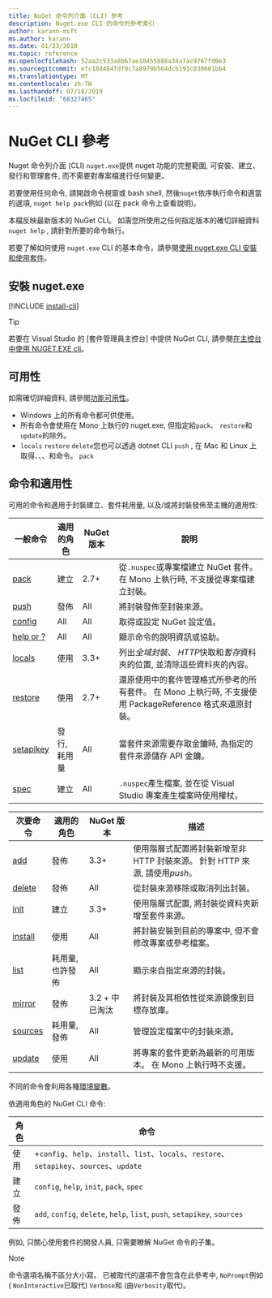 ```yaml
---
title: NuGet 命令列介面 (CLI) 參考
description: Nuget.exe CLI 的命令列參考索引
author: karann-msft
ms.author: karann
ms.date: 01/23/2018
ms.topic: reference
ms.openlocfilehash: 52aa2c533a8b67ae10455888a34a7ac9767fd0e3
ms.sourcegitcommit: efc18d484fdf0c7a8979b564dcb191c030601bb4
ms.translationtype: MT
ms.contentlocale: zh-TW
ms.lasthandoff: 07/18/2019
ms.locfileid: "68327465"
---
```

# <a name="nuget-cli-reference"></a>NuGet CLI 參考

Nuget 命令列介面 (CLI) `nuget.exe`提供 nuget 功能的完整範圍, 可安裝、建立、發行和管理套件, 而不需要對專案檔進行任何變更。

若要使用任何命令, 請開啟命令視窗或 bash shell, 然後`nuget`依序執行命令和適當的選項, `nuget help pack`例如 (以在 pack 命令上查看說明)。

本檔反映最新版本的 NuGet CLI。 如需您所使用之任何指定版本的確切詳細資料`nuget help` , 請針對所要的命令執行。

若要了解如何使用 `nuget.exe` CLI 的基本命令，請參閱[使用 nuget.exe CLI 安裝和使用套件](../consume-packages/install-use-packages-nuget-cli.md)。

## <a name="installing-nugetexe"></a>安裝 nuget.exe

[!INCLUDE [install-cli](../includes/install-cli.md)]

> [!Tip]
> 若要在 Visual Studio 的 [套件管理員主控台] 中提供 NuGet CLI, 請參閱[在主控台中使用 NUGET.EXE cli](../consume-packages/install-use-packages-powershell.md#use-the-nugetexe-cli-in-the-console)。

## <a name="availability"></a>可用性

如需確切詳細資料, 請參閱[功能可用性](../install-nuget-client-tools.md#feature-availability)。

- Windows 上的所有命令都可供使用。
- 所有命令會使用在 Mono 上執行的 nuget.exe, 但指定給`pack`、 `restore`和`update`的除外。
- `locals` `restore` `delete`您也可以透過 dotnet CLI `push` , 在 Mac 和 Linux 上取得、、、和命令。 `pack`

## <a name="commands-and-applicability"></a>命令和適用性

可用的命令和適用于封裝建立、套件耗用量, 以及/或將封裝發佈至主機的適用性:

| 一般命令 | 適用的角色 | NuGet 版本 | 說明 |
| --- | --- | --- | --- |
| [pack](cli-reference/cli-ref-pack.md) | 建立 | 2.7+ | 從`.nuspec`或專案檔建立 NuGet 套件。 在 Mono 上執行時, 不支援從專案檔建立封裝。 |
| [push](cli-reference/cli-ref-push.md) | 發佈 | All | 將封裝發佈至封裝來源。 |
| [config](cli-reference/cli-ref-config.md) | All | All | 取得或設定 NuGet 設定值。 |
| [help or ?](cli-reference/cli-ref-help.md) | All | All | 顯示命令的說明資訊或協助。 |
| [locals](cli-reference/cli-ref-locals.md) | 使用 | 3.3+ | 列出*全域封裝*、 *HTTP*快取和*暫存*資料夾的位置, 並清除這些資料夾的內容。 |
| [restore](cli-reference/cli-ref-restore.md) | 使用 | 2.7+ | 還原使用中的套件管理格式所參考的所有套件。 在 Mono 上執行時, 不支援使用 PackageReference 格式來還原封裝。 |
| [setapikey](cli-reference/cli-ref-setapikey.md) | 發行, 耗用量 | All | 當套件來源需要存取金鑰時, 為指定的套件來源儲存 API 金鑰。 |
| [spec](cli-reference/cli-ref-spec.md) | 建立 | All | `.nuspec`產生檔案, 並在從 Visual Studio 專案產生檔案時使用權杖。 |

| 次要命令 | 適用的角色 | NuGet 版本 | 描述 |
| --- | --- | --- | --- |
| [add](cli-reference/cli-ref-add.md) | 發佈 | 3.3+ | 使用階層式配置將封裝新增至非 HTTP 封裝來源。 針對 HTTP 來源, 請使用*push*。 |
| [delete](cli-reference/cli-ref-delete.md) | 發佈 | All | 從封裝來源移除或取消列出封裝。 |
| [init](cli-reference/cli-ref-init.md) | 建立 | 3.3+ | 使用階層式配置, 將封裝從資料夾新增至套件來源。 |
| [install](cli-reference/cli-ref-install.md) | 使用 | All | 將封裝安裝到目前的專案中, 但不會修改專案或參考檔案。 |
| [list](cli-reference/cli-ref-list.md) | 耗用量, 也許發佈 | All | 顯示來自指定來源的封裝。 |
| [mirror](cli-reference/cli-ref-mirror.md) | 發佈 | 3\.2 + 中已淘汰 | 將封裝及其相依性從來源鏡像到目標存放庫。 |
| [sources](cli-reference/cli-ref-sources.md) | 耗用量, 發佈 | All | 管理設定檔案中的封裝來源。 |
| [update](cli-reference/cli-ref-update.md) | 使用 | All | 將專案的套件更新為最新的可用版本。 在 Mono 上執行時不支援。 |

不同的命令會利用各種[環境變數](cli-reference/cli-ref-environment-variables.md)。

依適用角色的 NuGet CLI 命令:

| 角色 | 命令 |
| --- | --- |
| 使用 | +`config`、`help`、`install`、`list`、`locals`、`restore`、`setapikey`、`sources`、`update` |
| 建立 | `config`, `help`, `init`, `pack`, `spec` |
| 發佈 | `add`, `config`, `delete`, `help`, `list`, `push`, `setapikey`, `sources` |

例如, 只關心使用套件的開發人員, 只需要瞭解 NuGet 命令的子集。

> [!Note]
> 命令選項名稱不區分大小寫。 已被取代的選項不會包含在此參考中, `NoPrompt`例如 ( `NonInteractive`已取代) `Verbose`和 (由`Verbosity`取代)。
